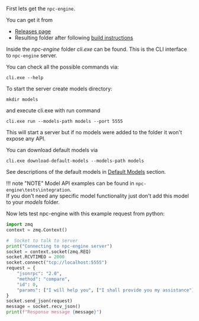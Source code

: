 
First lets get the `npc-engine`.

You can get it from

* [Releases page](https://github.com/eublefar/chatbot_server/releases)  
* Resulting folder after following [build instructions](../building/)

Inside the *npc-engine* folder *cli.exe* can be found. This is the CLI interface
to `npc-engine` server. 

You can check all the possible commands via:
```
cli.exe --help
```

To start the server create models directory:
```
mkdir models
```
and execute cli.exe with run command
```
cli.exe run --models-path models --port 5555
```
This will start a server but if no models were added to the folder it won't expose any API.

You can download default models via
```
cli.exe download-default-models --models-path models
```

See descriptions of the default models in [Default Models](../models/#default-models) section.

!!! note "NOTE"
    Model API examples can be found in `npc-engine\tests\integration`.   
    If you don't need any specific model functionality just don't add this model to your *models* folder.

Now lets test npc-engine with this example request from python:

```python
import zmq
context = zmq.Context()

#  Socket to talk to server
print("Connecting to npc-engine server")
socket = context.socket(zmq.REQ)
socket.RCVTIMEO = 2000
socket.connect("tcp://localhost:5555")
request = {
    "jsonrpc": "2.0",
    "method": "compare",
    "id": 0,
    "params": ["I will help you", ["I shall provide you my assistance"]],
}
socket.send_json(request)
message = socket.recv_json()
print(f"Response message {message}")
```
